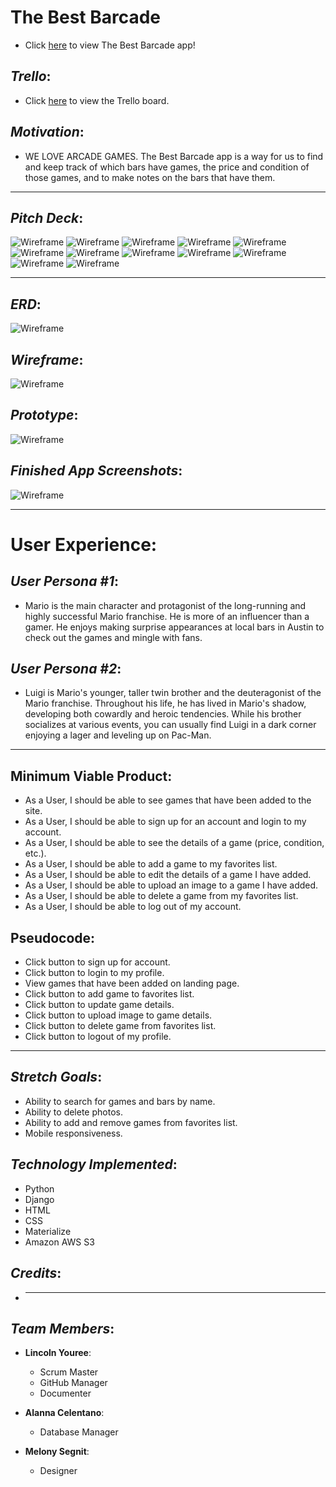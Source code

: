 # __The Best Barcade__

* Click [here](https://thebestbarcade.herokuapp.com/) to view The Best Barcade app!

## _Trello_:

* Click [here](https://trello.com/b/o3Ybyxxe/the-best-barcade-group-project) to view the Trello board. 

## _Motivation_:

* WE LOVE ARCADE GAMES. The Best Barcade app is a way for us to find and keep track of which bars have games, the price and condition of those games, and to make notes on the bars that have them.  
______________________________________________

## _Pitch Deck_:

![Wireframe](https://i.imgur.com/fpJUmZV.png) 
![Wireframe](https://i.imgur.com/9HvNZag.png) 
![Wireframe](https://i.imgur.com/nl3IxpY.png) 
![Wireframe](https://i.imgur.com/SjbadbU.png)
![Wireframe](https://i.imgur.com/SSOlx6c.png) 
![Wireframe](https://i.imgur.com/pgvKC63.png)
![Wireframe](https://i.imgur.com/vSvgK7A.png) 
![Wireframe](https://i.imgur.com/6RiXeLh.png)
![Wireframe](https://i.imgur.com/eLeERhN.png) 
![Wireframe](https://i.imgur.com/pzPBF67.png)
![Wireframe](https://i.imgur.com/lHr5u93.png) 
![Wireframe](https://i.imgur.com/l4e4OkP.png)

______________________________________________

## _ERD_:

![Wireframe](https://i.imgur.com/Rr8KFng.jpg)

## _Wireframe_:

![Wireframe](https://i.imgur.com/HVv5rS2.png)

## _Prototype_:

![Wireframe](https://i.imgur.com/utdOhs1.jpg)

## _Finished App Screenshots_:

![Wireframe]()

______________________________________________

# __User Experience__: 

## _User Persona #1_:

* Mario is the main character and protagonist of the long-running and highly successful Mario franchise. He is more of an influencer than a gamer. He enjoys making surprise appearances at local bars in Austin to check out the games and mingle with fans. 

## _User Persona #2_:

* Luigi is Mario's younger, taller twin brother and the deuteragonist of the Mario franchise. Throughout his life, he has lived in Mario's shadow, developing both cowardly and heroic tendencies. While his brother socializes at various events, you can usually find Luigi in a dark corner enjoying a lager and leveling up on Pac-Man.
______________________________________________

## __Minimum Viable Product__:

* As a User, I should be able to see games that have been added to the site. 
* As a User, I should be able to sign up for an account and login to my account.
* As a User, I should be able to see the details of a game (price, condition, etc.).
* As a User, I should be able to add a game to my favorites list.
* As a User, I should be able to edit the details of a game I have added. 
* As a User, I should be able to upload an image to a game I have added.
* As a User, I should be able to delete a game from my favorites list. 
* As a User, I should be able to log out of my account.

## __Pseudocode__:

* Click button to sign up for account. 
* Click button to login to my profile.
* View games that have been added on landing page.
* Click button to add game to favorites list.
* Click button to update game details.
* Click button to upload image to game details. 
* Click button to delete game from favorites list.
* Click button to logout of my profile. 
______________________________________________

## _Stretch Goals_:

* Ability to search for games and bars by name.
* Ability to delete photos. 
* Ability to add and remove games from favorites list.
* Mobile responsiveness. 

## _Technology Implemented_:

* Python
* Django
* HTML
* CSS
* Materialize 
* Amazon AWS S3 

## _Credits_:

* ______________

## _Team Members_:

* __Lincoln Youree__:
  - Scrum Master
  - GitHub Manager
  - Documenter

* __Alanna Celentano__:
  - Database Manager

* __Melony Segnit__:
  - Designer